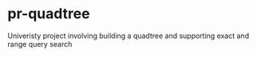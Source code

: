 # pr-quadtree
Univeristy project involving building a quadtree and supporting exact and range query search
